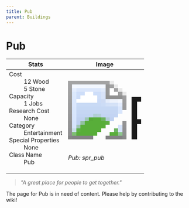 ```yaml
---
title: Pub
parent: Buildings
---
```

# Pub

[//]: # (Pre-generated content)
<table><thead><tr><th>Stats</th><th>Image</th></tr></thead><tbody><tr><td><dl><dt>Cost</dt><dd>12 Wood<br>5 Stone</dd><dt>Capacity</dt><dd>1 Jobs</dd><dt>Research Cost</dt><dd>None</dd><dt>Category</dt><dd>Entertainment</dd><dt>Special Properties</dt><dd>None</dd><dt>Class Name</dt><dd>Pub</dd></dl></td><td><style>.building-image {width: 200px;height: 200px;overflow: hidden;position: relative;}.building-image img {image-rendering: pixelated;object-fit: none;transform: scale(10);transform-origin: left top;position: absolute;left: 0;top: 0;}</style><div class="building-image"><img style="object-position: -692px -907px;" src="https://tfe2-wiki.github.io/assets/sprites.png" alt="Pub Back"><img style="object-position: -670px -907px;" src="https://tfe2-wiki.github.io/assets/sprites.png" alt="Pub"></div><i>Pub: spr_pub</i></td></tr></tbody></table><blockquote><i>"A great place for people to get together."</i></blockquote>

The page for Pub is in need of content. Please help by contributing to the wiki!
